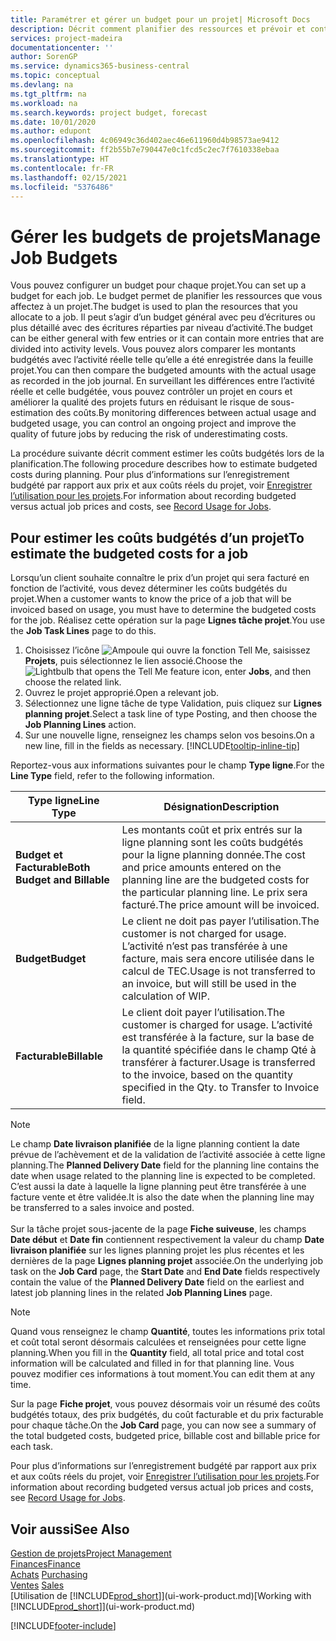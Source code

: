 ```yaml
---
title: Paramétrer et gérer un budget pour un projet| Microsoft Docs
description: Décrit comment planifier des ressources et prévoir et contrôler les coûts d’un projet en définissant un budget pour chaque projet.
services: project-madeira
documentationcenter: ''
author: SorenGP
ms.service: dynamics365-business-central
ms.topic: conceptual
ms.devlang: na
ms.tgt_pltfrm: na
ms.workload: na
ms.search.keywords: project budget, forecast
ms.date: 10/01/2020
ms.author: edupont
ms.openlocfilehash: 4c06949c36d402aec46e611960d4b98573ae9412
ms.sourcegitcommit: ff2b55b7e790447e0c1fcd5c2ec7f7610338ebaa
ms.translationtype: HT
ms.contentlocale: fr-FR
ms.lasthandoff: 02/15/2021
ms.locfileid: "5376486"
---
```

# <a name="manage-job-budgets"></a><span data-ttu-id="0e6d4-103">Gérer les budgets de projets</span><span class="sxs-lookup"><span data-stu-id="0e6d4-103">Manage Job Budgets</span></span>
<span data-ttu-id="0e6d4-104">Vous pouvez configurer un budget pour chaque projet.</span><span class="sxs-lookup"><span data-stu-id="0e6d4-104">You can set up a budget for each job.</span></span> <span data-ttu-id="0e6d4-105">Le budget permet de planifier les ressources que vous affectez à un projet.</span><span class="sxs-lookup"><span data-stu-id="0e6d4-105">The budget is used to plan the resources that you allocate to a job.</span></span> <span data-ttu-id="0e6d4-106">Il peut s’agir d’un budget général avec peu d’écritures ou plus détaillé avec des écritures réparties par niveau d’activité.</span><span class="sxs-lookup"><span data-stu-id="0e6d4-106">The budget can be either general with few entries or it can contain more entries that are divided into activity levels.</span></span> <span data-ttu-id="0e6d4-107">Vous pouvez alors comparer les montants budgétés avec l’activité réelle telle qu’elle a été enregistrée dans la feuille projet.</span><span class="sxs-lookup"><span data-stu-id="0e6d4-107">You can then compare the budgeted amounts with the actual usage as recorded in the job journal.</span></span> <span data-ttu-id="0e6d4-108">En surveillant les différences entre l’activité réelle et celle budgétée, vous pouvez contrôler un projet en cours et améliorer la qualité des projets futurs en réduisant le risque de sous-estimation des coûts.</span><span class="sxs-lookup"><span data-stu-id="0e6d4-108">By monitoring differences between actual usage and budgeted usage, you can control an ongoing project and improve the quality of future jobs by reducing the risk of underestimating costs.</span></span>

<span data-ttu-id="0e6d4-109">La procédure suivante décrit comment estimer les coûts budgétés lors de la planification.</span><span class="sxs-lookup"><span data-stu-id="0e6d4-109">The following procedure describes how to estimate budgeted costs during planning.</span></span> <span data-ttu-id="0e6d4-110">Pour plus d’informations sur l’enregistrement budgété par rapport aux prix et aux coûts réels du projet, voir [Enregistrer l’utilisation pour les projets](projects-how-record-job-usage.md).</span><span class="sxs-lookup"><span data-stu-id="0e6d4-110">For information about recording budgeted versus actual job prices and costs, see [Record Usage for Jobs](projects-how-record-job-usage.md).</span></span>  

## <a name="to-estimate-the-budgeted-costs-for-a-job"></a><a name="JobBudgetCosts"></a> <span data-ttu-id="0e6d4-111">Pour estimer les coûts budgétés d’un projet</span><span class="sxs-lookup"><span data-stu-id="0e6d4-111">To estimate the budgeted costs for a job</span></span>
<span data-ttu-id="0e6d4-112">Lorsqu’un client souhaite connaître le prix d’un projet qui sera facturé en fonction de l’activité, vous devez déterminer les coûts budgétés du projet.</span><span class="sxs-lookup"><span data-stu-id="0e6d4-112">When a customer wants to know the price of a job that will be invoiced based on usage, you must have to determine the budgeted costs for the job.</span></span> <span data-ttu-id="0e6d4-113">Réalisez cette opération sur la page **Lignes tâche projet**.</span><span class="sxs-lookup"><span data-stu-id="0e6d4-113">You use the **Job Task Lines** page to do this.</span></span>

1. <span data-ttu-id="0e6d4-114">Choisissez l’icône ![Ampoule qui ouvre la fonction Tell Me](media/ui-search/search_small.png "Dites-moi ce que vous voulez faire"), saisissez **Projets**, puis sélectionnez le lien associé.</span><span class="sxs-lookup"><span data-stu-id="0e6d4-114">Choose the ![Lightbulb that opens the Tell Me feature](media/ui-search/search_small.png "Tell me what you want to do") icon, enter **Jobs**, and then choose the related link.</span></span>  
2. <span data-ttu-id="0e6d4-115">Ouvrez le projet approprié.</span><span class="sxs-lookup"><span data-stu-id="0e6d4-115">Open a relevant job.</span></span>
3. <span data-ttu-id="0e6d4-116">Sélectionnez une ligne tâche de type Validation, puis cliquez sur **Lignes planning projet**.</span><span class="sxs-lookup"><span data-stu-id="0e6d4-116">Select a task line of type Posting, and then choose the **Job Planning Lines** action.</span></span>
4. <span data-ttu-id="0e6d4-117">Sur une nouvelle ligne, renseignez les champs selon vos besoins.</span><span class="sxs-lookup"><span data-stu-id="0e6d4-117">On a new line, fill in the fields as necessary.</span></span> [!INCLUDE[tooltip-inline-tip](includes/tooltip-inline-tip_md.md)]   

<span data-ttu-id="0e6d4-118">Reportez-vous aux informations suivantes pour le champ **Type ligne**.</span><span class="sxs-lookup"><span data-stu-id="0e6d4-118">For the **Line Type** field, refer to the following information.</span></span>  

| <span data-ttu-id="0e6d4-119">Type ligne</span><span class="sxs-lookup"><span data-stu-id="0e6d4-119">Line Type</span></span> | <span data-ttu-id="0e6d4-120">Désignation</span><span class="sxs-lookup"><span data-stu-id="0e6d4-120">Description</span></span> |
| --- | --- |
| <span data-ttu-id="0e6d4-121">**Budget et Facturable**</span><span class="sxs-lookup"><span data-stu-id="0e6d4-121">**Both Budget and Billable**</span></span> |<span data-ttu-id="0e6d4-122">Les montants coût et prix entrés sur la ligne planning sont les coûts budgétés pour la ligne planning donnée.</span><span class="sxs-lookup"><span data-stu-id="0e6d4-122">The cost and price amounts entered on the planning line are the budgeted costs for the particular planning line.</span></span> <span data-ttu-id="0e6d4-123">Le prix sera facturé.</span><span class="sxs-lookup"><span data-stu-id="0e6d4-123">The price amount will be invoiced.</span></span> |
| <span data-ttu-id="0e6d4-124">**Budget**</span><span class="sxs-lookup"><span data-stu-id="0e6d4-124">**Budget**</span></span> |<span data-ttu-id="0e6d4-125">Le client ne doit pas payer l’utilisation.</span><span class="sxs-lookup"><span data-stu-id="0e6d4-125">The customer is not charged for usage.</span></span> <span data-ttu-id="0e6d4-126">L’activité n’est pas transférée à une facture, mais sera encore utilisée dans le calcul de TEC.</span><span class="sxs-lookup"><span data-stu-id="0e6d4-126">Usage is not transferred to an invoice, but will still be used in the calculation of WIP.</span></span> |
| <span data-ttu-id="0e6d4-127">**Facturable**</span><span class="sxs-lookup"><span data-stu-id="0e6d4-127">**Billable**</span></span> |<span data-ttu-id="0e6d4-128">Le client doit payer l’utilisation.</span><span class="sxs-lookup"><span data-stu-id="0e6d4-128">The customer is charged for usage.</span></span> <span data-ttu-id="0e6d4-129">L’activité est transférée à la facture, sur la base de la quantité spécifiée dans le champ Qté à transférer à facturer.</span><span class="sxs-lookup"><span data-stu-id="0e6d4-129">Usage is transferred to the invoice, based on the quantity specified in the Qty. to Transfer to Invoice field.</span></span> |

> [!NOTE]  
> <span data-ttu-id="0e6d4-130">Le champ **Date livraison planifiée** de la ligne planning contient la date prévue de l’achèvement et de la validation de l’activité associée à cette ligne planning.</span><span class="sxs-lookup"><span data-stu-id="0e6d4-130">The **Planned Delivery Date** field for the planning line contains the date when usage related to the planning line is expected to be completed.</span></span> <span data-ttu-id="0e6d4-131">C’est aussi la date à laquelle la ligne planning peut être transférée à une facture vente et être validée.</span><span class="sxs-lookup"><span data-stu-id="0e6d4-131">It is also the date when the planning line may be transferred to a sales invoice and posted.</span></span> <br /><br /> <span data-ttu-id="0e6d4-132">Sur la tâche projet sous-jacente de la page **Fiche suiveuse**, les champs **Date début** et **Date fin** contiennent respectivement la valeur du champ **Date livraison planifiée** sur les lignes planning projet les plus récentes et les dernières de la page **Lignes planning projet** associée.</span><span class="sxs-lookup"><span data-stu-id="0e6d4-132">On the underlying job task on the **Job Card** page, the **Start Date** and **End Date** fields respectively contain the value of the **Planned Delivery Date** field on the earliest and latest job planning lines in the related **Job Planning Lines** page.</span></span>

> [!NOTE]  
>   <span data-ttu-id="0e6d4-133">Quand vous renseignez le champ **Quantité**, toutes les informations prix total et coût total seront désormais calculées et renseignées pour cette ligne planning.</span><span class="sxs-lookup"><span data-stu-id="0e6d4-133">When you fill in the **Quantity** field, all total price and total cost information will be calculated and filled in for that planning line.</span></span> <span data-ttu-id="0e6d4-134">Vous pouvez modifier ces informations à tout moment.</span><span class="sxs-lookup"><span data-stu-id="0e6d4-134">You can edit them at any time.</span></span>

<span data-ttu-id="0e6d4-135">Sur la page **Fiche projet**, vous pouvez désormais voir un résumé des coûts budgétés totaux, des prix budgétés, du coût facturable et du prix facturable pour chaque tâche.</span><span class="sxs-lookup"><span data-stu-id="0e6d4-135">On the **Job Card** page, you can now see a summary of the total budgeted costs, budgeted price, billable cost and billable price for each task.</span></span>

<span data-ttu-id="0e6d4-136">Pour plus d’informations sur l’enregistrement budgété par rapport aux prix et aux coûts réels du projet, voir [Enregistrer l’utilisation pour les projets](projects-how-record-job-usage.md).</span><span class="sxs-lookup"><span data-stu-id="0e6d4-136">For information about recording budgeted versus actual job prices and costs, see [Record Usage for Jobs](projects-how-record-job-usage.md).</span></span>

## <a name="see-also"></a><span data-ttu-id="0e6d4-137">Voir aussi</span><span class="sxs-lookup"><span data-stu-id="0e6d4-137">See Also</span></span>
[<span data-ttu-id="0e6d4-138">Gestion de projets</span><span class="sxs-lookup"><span data-stu-id="0e6d4-138">Project Management</span></span>](projects-manage-projects.md)  
[<span data-ttu-id="0e6d4-139">Finances</span><span class="sxs-lookup"><span data-stu-id="0e6d4-139">Finance</span></span>](finance.md)  
<span data-ttu-id="0e6d4-140">[Achats](purchasing-manage-purchasing.md)       </span><span class="sxs-lookup"><span data-stu-id="0e6d4-140">[Purchasing](purchasing-manage-purchasing.md)       </span></span>  
<span data-ttu-id="0e6d4-141">[Ventes](sales-manage-sales.md)    </span><span class="sxs-lookup"><span data-stu-id="0e6d4-141">[Sales](sales-manage-sales.md)    </span></span>  
<span data-ttu-id="0e6d4-142">[Utilisation de [!INCLUDE[prod_short](includes/prod_short.md)]](ui-work-product.md)</span><span class="sxs-lookup"><span data-stu-id="0e6d4-142">[Working with [!INCLUDE[prod_short](includes/prod_short.md)]](ui-work-product.md)</span></span>  


[!INCLUDE[footer-include](includes/footer-banner.md)]